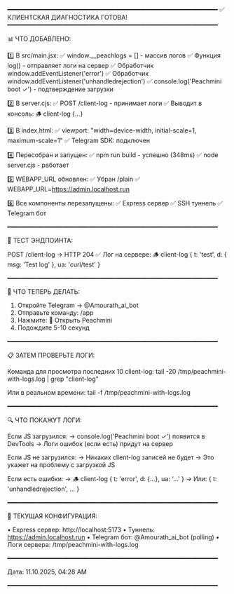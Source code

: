 ━━━━━━━━━━━━━━━━━━━━━━━━━━━━━━━━━━━━━━━━━━━━━━━━━━━━━━━━━
✅ КЛИЕНТСКАЯ ДИАГНОСТИКА ГОТОВА!
━━━━━━━━━━━━━━━━━━━━━━━━━━━━━━━━━━━━━━━━━━━━━━━━━━━━━━━━━

📊 ЧТО ДОБАВЛЕНО:

1️⃣  В src/main.jsx:
   ✅ window.__peachlogs = [] - массив логов
   ✅ Функция log() - отправляет логи на сервер
   ✅ Обработчик window.addEventListener('error')
   ✅ Обработчик window.addEventListener('unhandledrejection')
   ✅ console.log('Peachmini boot ✓') - подтверждение загрузки

2️⃣  В server.cjs:
   ✅ POST /client-log - принимает логи
   ✅ Выводит в консоль: 🪵 client-log {...}

3️⃣  В index.html:
   ✅ viewport: "width=device-width, initial-scale=1, maximum-scale=1"
   ✅ Telegram SDK: подключен

4️⃣  Пересобран и запущен:
   ✅ npm run build - успешно (348ms)
   ✅ node server.cjs - работает

5️⃣  WEBAPP_URL обновлен:
   ✅ Убран /plain
   ✅ WEBAPP_URL=https://admin.localhost.run

6️⃣  Все компоненты перезапущены:
   ✅ Express сервер
   ✅ SSH туннель
   ✅ Telegram бот

━━━━━━━━━━━━━━━━━━━━━━━━━━━━━━━━━━━━━━━━━━━━━━━━━━━━━━━━━

🧪 ТЕСТ ЭНДПОИНТА:

POST /client-log → HTTP 204 ✅
Лог на сервере: 🪵 client-log { t: 'test', d: { msg: 'Test log' }, ua: 'curl/test' }

━━━━━━━━━━━━━━━━━━━━━━━━━━━━━━━━━━━━━━━━━━━━━━━━━━━━━━━━━

🎯 ЧТО ТЕПЕРЬ ДЕЛАТЬ:

1. Откройте Telegram → @Amourath_ai_bot
2. Отправьте команду: /app
3. Нажмите: 🚀 Открыть Peachmini
4. Подождите 5-10 секунд

━━━━━━━━━━━━━━━━━━━━━━━━━━━━━━━━━━━━━━━━━━━━━━━━━━━━━━━━━

📋 ЗАТЕМ ПРОВЕРЬТЕ ЛОГИ:

Команда для просмотра последних 10 client-log:
tail -20 /tmp/peachmini-with-logs.log | grep "client-log"

Или в реальном времени:
tail -f /tmp/peachmini-with-logs.log

━━━━━━━━━━━━━━━━━━━━━━━━━━━━━━━━━━━━━━━━━━━━━━━━━━━━━━━━━

🔍 ЧТО ПОКАЖУТ ЛОГИ:

Если JS загрузился:
  → console.log('Peachmini boot ✓') появится в DevTools
  → Логи ошибок (если есть) придут на сервер

Если JS не загрузился:
  → Никаких client-log записей не будет
  → Это укажет на проблему с загрузкой JS

Если есть ошибки:
  → 🪵 client-log { t: 'error', d: {...}, ua: '...' }
  → Или: { t: 'unhandledrejection', ... }

━━━━━━━━━━━━━━━━━━━━━━━━━━━━━━━━━━━━━━━━━━━━━━━━━━━━━━━━━

📍 ТЕКУЩАЯ КОНФИГУРАЦИЯ:

• Express сервер: http://localhost:5173
• Туннель: https://admin.localhost.run
• Telegram бот: @Amourath_ai_bot (polling)
• Логи сервера: /tmp/peachmini-with-logs.log

━━━━━━━━━━━━━━━━━━━━━━━━━━━━━━━━━━━━━━━━━━━━━━━━━━━━━━━━━

Дата: 11.10.2025, 04:28 AM

━━━━━━━━━━━━━━━━━━━━━━━━━━━━━━━━━━━━━━━━━━━━━━━━━━━━━━━━━
